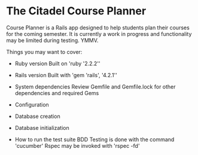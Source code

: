 The Citadel Course Planner
===

Course Planner is a Rails app designed to help students plan their courses
for the coming semester. It is currently a work in progress and functionality
may be limited during testing. YMMV.

Things you may want to cover:

* Ruby version
Built on 'ruby \'2.2.2\''

* Rails version
Built with 'gem \'rails\',  \'4.2.1\''

* System dependencies
Review Gemfile and Gemfile.lock for other dependencies and required Gems

* Configuration

* Database creation

* Database initialization

* How to run the test suite
  BDD Testing is done with the command 'cucumber'
  Rspec may be invoked with 'rspec -fd'
